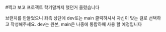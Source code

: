 #찍고 보고 프로젝트
학기말까지 했던거 올렸습니다

브랜치를 만들었으니 좌측 상단에 dev또는 main 클릭하셔서 자신이 맞는 걸로 선택하고 작성해주세요.
dev는 원본, main은 나중에 통합하때 사용 할 예정입니다
